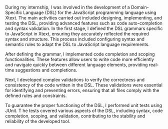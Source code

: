 During my internship, I was involved in the development of a Domain-Specific Language (DSL) for the JavaScript programming language using Xtext. 
The main activities carried out included designing, implementing, and testing the DSL, providing advanced features such as code auto-completion and syntax validation.
In the first stage, I defined the DSL grammars specific to JavaScript in Xtext, ensuring they accurately reflected the required syntax and structure. 
This process included configuring syntax and semantic rules to adapt the DSL to JavaScript language requirements.

After defining the grammar, I implemented code completion and scoping functionalities. 
These features allow users to write code more efficiently and navigate quickly between different language elements, providing real-time suggestions and completions.

Next, I developed complex validations to verify the correctness and consistency of the code written in the DSL. 
These validations were essential for identifying and preventing errors, ensuring that all files comply with the defined rules and constraints.

To guarantee the proper functioning of the DSL, I performed unit tests using JUnit. T
he tests covered various aspects of the DSL, including syntax, code completion, scoping, and validation, contributing to the stability and reliability of the developed tool.
